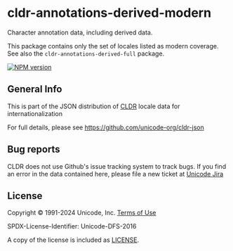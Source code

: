 # cldr-annotations-derived-modern

Character annotation data, including derived data.

This package contains only the set of locales listed as modern coverage. See also the `cldr-annotations-derived-full` package.


[![NPM version](https://img.shields.io/npm/v/cldr-annotations-derived-modern.svg?style=flat)](https://www.npmjs.org/package/cldr-annotations-derived-modern)

## General Info

This is part of the JSON distribution of [CLDR](https://cldr.unicode.org/)
locale data for internationalization

For full details, please see <https://github.com/unicode-org/cldr-json>

## Bug reports

CLDR does not use Github's issue tracking system to track bugs.  If you find an error in
the data contained here, please file a new ticket at [Unicode Jira](https://unicode-org.atlassian.net/projects/CLDR/issues)

## License

Copyright © 1991-2024 Unicode, Inc.
[Terms of Use](http://www.unicode.org/copyright.html)

SPDX-License-Identifier: Unicode-DFS-2016

A copy of the license is included as [LICENSE](./LICENSE).
